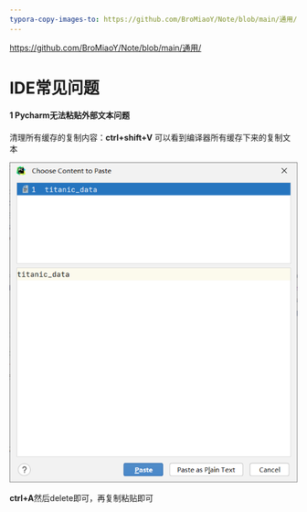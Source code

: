 ```yaml
---
typora-copy-images-to: https://github.com/BroMiaoY/Note/blob/main/通用/IDE_image
---
```


https://github.com/BroMiaoY/Note/blob/main/通用/

# IDE常见问题



#### 1 Pycharm无法粘贴外部文本问题

清理所有缓存的复制内容：**ctrl+shift+V** 可以看到编译器所有缓存下来的复制文本

![image-20230629141850713](IDE_image\image-20230629141850713.png)

**ctrl+A**然后delete即可，再复制粘贴即可